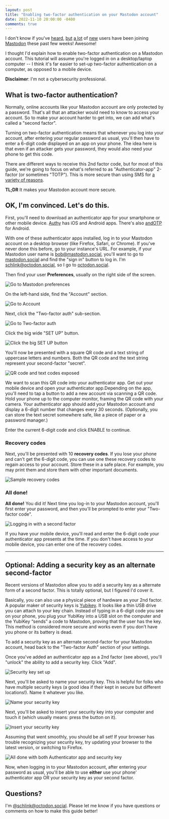 ```yaml
---
layout: post
title: "Enabling two-factor authentication on your Mastodon account"
date: 2022-11-10 20:00:00 -0400
comments: true
---
```


I don't know if you've [heard](https://www.cnn.com/2022/11/05/tech/mastodon/index.html), [but](https://www.nbcnews.com/tech/mastodon-social-media-twitter-rcna56288) [a lot](https://www.bbc.co.uk/news/technology-63534240) of [new](https://www.nytimes.com/2022/11/07/technology/mastodon-twitter-elon-musk.html) users have been joining [Mastodon](https://joinmastodon.org) these past few weeks! Awesome! 

I thought I'd explain how to enable two-factor authentication on a Mastodon account. This tutorial will assume you're logged in on a desktop/laptop computer -- I think it's far easier to set-up two-factor authentication on a computer, as opposed to a mobile device. 

**Disclaimer**: I'm not a cybersecurity professional.

## What is two-factor authentication?

Normally, online accounts like your Mastodon account are only protected by a password. That's all that an attacker would need to know to access your account. So to make your account harder to get into, we can add what's called a "second factor". 

Turning on two-factor authentication means that whenever you log into your account, after entering your regular password as usual, you'll then have to enter a 6-digit code displayed on an app on your phone. The idea here is that even if an attacker gets your password, they would also need your phone to get this code. 

There are different ways to receive this 2nd factor code, but for most of this guide, we're going to focus on what's referred to as "Authenticator-app" 2-factor (or sometimes "TOTP"). This is more secure than using SMS for [a variety of reasons](https://techcrunch.com/2016/07/25/nist-declares-the-age-of-sms-based-2-factor-authentication-over/). 

**TL;DR** It makes your Mastodon account more secure.

## OK, I'm convinced. Let's do this.

First, you'll need to download an authenticator app for your smartphone or other mobile device. [Authy](https://authy.com/download/) has iOS and Android apps. There's also [andOTP](https://f-droid.org/en/packages/org.shadowice.flocke.andotp/) for Android. 

With one of these authenticator apps installed, log in to your Mastodon account on a desktop browser (like Firefox, Safari, or Chrome). If you've never done this before, go to your instance's URL. For example, if your Mastodon user name is bob@mastodon.social, you'll want to go to [mastodon.social](https://mastodon.social) and find the "sign in" button to log in. I'm schlink@octodon.social, so I go to [octodon.social](https://octodon.social).

Then find your user **Preferences**, usually on the right side of the screen.

![Go to Mastodon preferences](/img/mastodon-two-factor/1-preferences.png)

On the left-hand side, find the "Account" section.

![Go to Account](/img/mastodon-two-factor/2-account.png)

Next, click the "Two-factor auth" sub-section.

![Go to Two-factor auth](/img/mastodon-two-factor/3-two-factor.png)

Click the big wide "SET UP" button.

![Click the big SET UP button](/img/mastodon-two-factor/4-setup-2fa.png)

You'll now be presented with a square QR code and a text string of uppercase letters and numbers. Both the QR code and the text string represent your second-factor "secret".

![QR code and text codes exposed](/img/mastodon-two-factor/5-2fa-codes.png)

We want to scan this QR code into your authenticator app. Get out your mobile device and open your authenticator app.Depending on the app, you'll need to tap a button to add a new account via scanning a QR code. Hold your phone up to the computer monitor, framing the QR code with your camera. Your authenticator app should add your Mastodon account and display a 6-digit number that changes every 30 seconds. (Optionally, you can store the text secret somewhere safe, like a piece of paper or a password manager.)

Enter the current 6-digit code and click ENABLE to continue.

### Recovery codes

Next, you'll be presented with 10 **recovery  codes**. If you lose your phone and can't get the 6-digit code, you can use one these recovery codes to regain access to your account. Store these in a safe place. For example, you may print them and store them with other important documents.

![Sample recovery codes](/img/mastodon-two-factor/6-back-up-codes.png)

### All done!

**All done!** You did it! Next time you log-in to your Mastodon account, you'll first enter your password, and then you'll be prompted to enter your "Two-factor code".

![Logging in with a second factor](/img/mastodon-two-factor/11-logging-in-with-totp-code.png)

If you have your mobile device, you'll read and enter the 6-digit code your authenticator app presents at the time. If you don't have access to your mobile device, you can enter one of the recovery codes.

---

## Optional: Adding a security key as an alternate second-factor

Recent versions of Mastodon allow you to add a security key as a alternate form of a second factor. This is totally optional, but I figured I'd cover it. 

Basically, you can also use a physical piece of hardware as your 2nd factor. A popular maker of security keys is [Yubikey](https://www.yubico.com/setup/). It looks like a thin USB drive you can attach to your key chain. Instead of typing in a 6-digit code you see on your phone, you plug your YubiKey into a USB slot on the computer and the YubiKey “sends” a code to Mastodon, proving that the user has the key. This method is considered more secure and works even if you don’t have you phone or its battery is dead.

To add a security key as an alternate second-factor for your Mastodon account, head back to the "Two-factor Auth" section of your settings. 

Once you've added an authenticator app as a 2nd factor (see above), you'll "unlock" the ability to add a security key. Click "Add".

![Security key set up](/img/mastodon-two-factor/7-add-security-key.png)

Next, you'll be asked to name your security key. This is helpful for folks who have multiple security keys (a good idea if their kept in secure but different locations!). Name it whatever you like.

![Name your security key](/img/mastodon-two-factor/8-name-security-key.png)

Next, you'll be asked to insert your security key into your computer and touch it (which usually means: press the button on it).

![Insert your security key](/img/mastodon-two-factor/9-insert-sec-key.png)

Assuming that went smoothly, you should be all set! If your browser has trouble recognizing your security key, try updating your browser to the latest version, or switching to Firefox.

![All done with both Authenticator app and security key](/img/mastodon-two-factor/10b-all-set-up.png)

Now, when logging in to your Mastodon account, after entering your password as usual, you'll be able to use **either** use your phone' authenticator app OR your security key as your second factor. 

## Questions? 

I'm [@schlink@octodon.social](https://octodon.social/@schlink). Please let me know if you have questions or comments on how to make this guide better!
